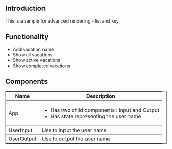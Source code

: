 <h2>Introduction</h2>
This is a sample for advanced rendering - list and key

<h2>Functionality</h2>
<ul>
<li>Add vacation name</li>
<li>Show all vacations</li>
<li>Show active vacations</li>
<li>Show completed vacations</li>

</ul>

<h2>Components</h2>
<table border=1>
<tr>
<th>Name</th>
<th>Description</th>
</tr>
<tr>
<td>App</td>
<td>
<ul>
<li>Has two child components : Input and Output</li>
<li>Has state representing the user name</li>
</ul>
</td>
<tr>
<tr>
<td>UserInput</td>
<td>Use to input the user name</td>
<tr>
<tr>
<td>UserOutput</td>
<td>Use to output the user name</td>
<tr>
